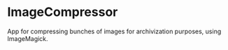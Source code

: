 # ImageCompressor
App for compressing bunches of images for archivization purposes, using ImageMagick.
